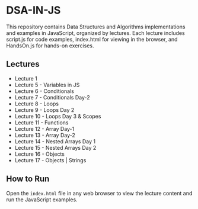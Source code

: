 # DSA-IN-JS

This repository contains Data Structures and Algorithms implementations and examples in JavaScript, organized by lectures. Each lecture includes script.js for code examples, index.html for viewing in the browser, and HandsOn.js for hands-on exercises.

## Lectures

- Lecture 1
- Lecture 5 - Variables in JS
- Lecture 6 - Conditionals
- Lecture 7 - Conditionals Day-2
- Lecture 8 - Loops
- Lecture 9 - Loops Day 2
- Lecture 10 - Loops Day 3 & Scopes
- Lecture 11 - Functions
- Lecture 12 - Array Day-1
- Lecture 13 - Array Day-2
- Lecture 14 - Nested Arrays Day 1
- Lecture 15 - Nested Arrays Day 2
- Lecture 16 - Objects
- Lecture 17 - Objects | Strings

## How to Run

Open the `index.html` file in any web browser to view the lecture content and run the JavaScript examples.
